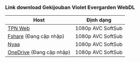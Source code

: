 ### **Link download Gekijouban Violet Evergarden WebDL**

| Host          | Định dạng          |
| ------------- |:------------------:|
| [TPN Web](https://ddl.tpnteam.workers.dev/0:/[YamiSora]%20Gekijouban%20Violet%20Evergarden%20(Speed%20Sub).mkv?a=view)  | 1080p AVC SoftSub |
| [Fshare]() (Đang cập nhập) 	| 1080p AVC SoftSub |
| [Nyaa](https://nyaa.si/view/1443451)     | 1080p AVC SoftSub |
| [OneDrive]() (Đang cập nhập)      | 1080p AVC SoftSub |
